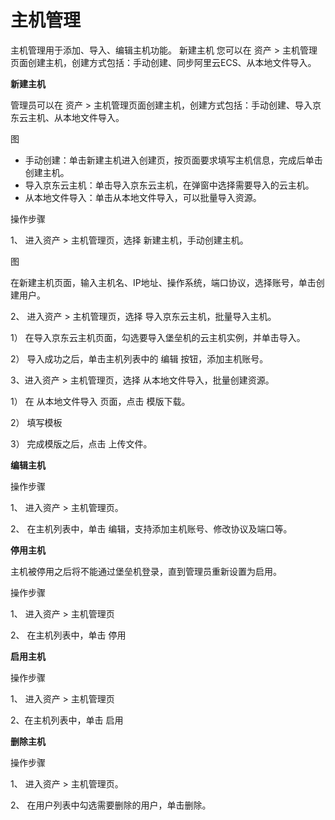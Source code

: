 # 主机管理


主机管理用于添加、导入、编辑主机功能。
新建主机
您可以在 资产 > 主机管理页面创建主机，创建方式包括：手动创建、同步阿里云ECS、从本地文件导入。

**新建主机**

管理员可以在 资产 > 主机管理页面创建主机，创建方式包括：手动创建、导入京东云主机、从本地文件导入。


图


- 手动创建：单击新建主机进入创建页，按页面要求填写主机信息，完成后单击创建主机。
- 导入京东云主机：单击导入京东云主机，在弹窗中选择需要导入的云主机。
- 从本地文件导入：单击从本地文件导入，可以批量导入资源。


操作步骤

1、 进入资产 > 主机管理页，选择 新建主机，手动创建主机。

   图
   
   在新建主机页面，输入主机名、IP地址、操作系统，端口协议，选择账号，单击创建用户。

2、 进入资产 > 主机管理页，选择 导入京东云主机，批量导入主机。
    
  1） 在导入京东云主机页面，勾选要导入堡垒机的云主机实例，并单击导入。
  
  2） 导入成功之后，单击主机列表中的 编辑 按钮，添加主机账号。
 
3、进入资产 > 主机管理页，选择 从本地文件导入，批量创建资源。

  1） 在 从本地文件导入 页面，点击 模版下载。
  
  2） 填写模板
  
  3） 完成模版之后，点击 上传文件。
  

**编辑主机**

操作步骤

1、 进入资产 > 主机管理页。

2、 在主机列表中，单击 编辑，支持添加主机账号、修改协议及端口等。



**停用主机**

主机被停用之后将不能通过堡垒机登录，直到管理员重新设置为启用。

操作步骤

1、 进入资产 > 主机管理页

2、 在主机列表中，单击 停用


**启用主机**

操作步骤

1、 进入资产 > 主机管理页

2、在主机列表中，单击 启用


**删除主机**

操作步骤

1、 进入资产 > 主机管理页。

2、 在用户列表中勾选需要删除的用户，单击删除。



